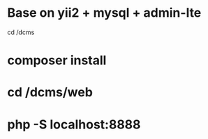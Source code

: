 Base on yii2 + mysql + admin-lte
============================

cd /dcms

composer install
============================

cd /dcms/web
============================

php -S localhost:8888
============================


